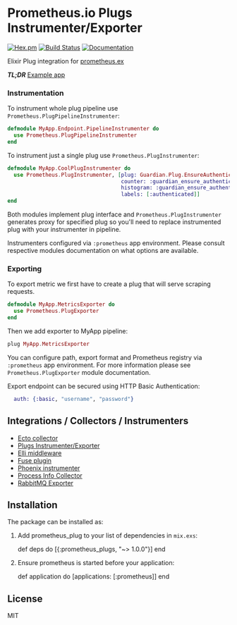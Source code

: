 # Prometheus.io Plugs Instrumenter/Exporter
[![Hex.pm](https://img.shields.io/hexpm/v/prometheus_plugs.svg?maxAge=2592000?style=plastic)](https://hex.pm/packages/prometheus_plugs) [![Build Status](https://travis-ci.org/deadtrickster/prometheus-plugs.svg?branch=master)](https://travis-ci.org/deadtrickster/prometheus-plugs)  [![Documentation](https://img.shields.io/badge/documentation-on%20hexdocs-green.svg)](https://hexdocs.pm/prometheus_plugs/)

Elixir Plug integration for [prometheus.ex](https://github.com/deadtrickster/prometheus.ex)

***TL;DR*** [Example app](https://github.com/deadtrickster/prometheus-plugs-example)

### Instrumentation

To instrument whole plug pipeline use `Prometheus.PlugPipelineInstrumenter`:

```elixir
defmodule MyApp.Endpoint.PipelineInstrumenter do
  use Prometheus.PlugPipelineInstrumenter
end
```

To instrument just a single plug use `Prometheus.PlugInstrumenter`:

```elixir
defmodule MyApp.CoolPlugInstrumenter do
  use Prometheus.PlugInstrumenter, [plug: Guardian.Plug.EnsureAuthenticated,
                                    counter: :guardian_ensure_authenticated_total,
                                    histogram: :guardian_ensure_authenticated_duration_microseconds,
                                    labels: [:authenticated]]
end
```

Both modules implement plug interface and `Prometheus.PlugInstrumenter` generates proxy for specified plug so you'll need to replace instrumented plug with your instrumenter in pipeline.

Instrumenters configured via `:prometheus` app environment. Please consult respective modules documentation on
what options are available.

### Exporting

To export metric we first have to create a plug that will serve scraping requests.

```elixir
defmodule MyApp.MetricsExporter do
  use Prometheus.PlugExporter
end
```

Then we add exporter to MyApp pipeline:

```elixir
plug MyApp.MetricsExporter
```

You can configure path, export format and Prometheus registry via `:prometheus` app environment. 
For more information please see `Prometheus.PlugExporter` module documentation.

Export endpoint can be secured using HTTP Basic Authentication:

```elixir
  auth: {:basic, "username", "password"}
```

## Integrations / Collectors / Instrumenters
 - [Ecto collector](https://github.com/deadtrickster/prometheus-ecto)
 - [Plugs Instrumenter/Exporter](https://github.com/deadtrickster/prometheus-plugs)
 - [Elli middleware](https://github.com/elli-lib/elli_prometheus)
 - [Fuse plugin](https://github.com/jlouis/fuse#fuse_stats_prometheus)
 - [Phoenix instrumenter](https://github.com/deadtrickster/prometheus-phoenix)
 - [Process Info Collector](https://github.com/deadtrickster/prometheus_process_collector.erl)
 - [RabbitMQ Exporter](https://github.com/deadtrickster/prometheus_rabbitmq_exporter)

## Installation

The package can be installed as:

  1. Add prometheus_plug to your list of dependencies in `mix.exs`:

        def deps do
          [{:prometheus_plugs, "~> 1.0.0"}]
        end

  2. Ensure prometheus is started before your application:

        def application do
          [applications: [:prometheus]]
        end


## License

MIT
